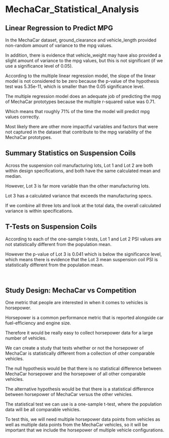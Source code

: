 MechaCar_Statistical_Analysis
=============================

Linear Regression to Predict MPG
--------------------------------

In the MechaCar dataset, ground_clearance and vehicle_length provided non-random
amount of variance to the mpg values.

In addition, there is evidence that vehicle_weight may have also provided a
slight amount of variance to the mpg values, but this is not significant (if we
use a significance level of 0.05).

According to the multiple linear regression model, the slope of the linear model
is not considered to be zero because the p-value of the hypothesis test was
5.35e-11, which is smaller than the 0.05 significance level.

The multiple regression model does an adequate job of predicting the mpg of
MechaCar prototypes because the multiple r-squared value was 0.71.

Which means that roughly 71% of the time the model will predict mpg values
correctly.

Most likely there are other more impactful variables and factors that were not
captured in the dataset that contribute to the mpg variability of the MechaCar
prototypes.

Summary Statistics on Suspension Coils
--------------------------------------

Across the suspension coil manufacturing lots, Lot 1 and Lot 2 are both within
design specifications, and both have the same calculated mean and median.

However, Lot 3 is far more variable than the other manufacturing lots.

Lot 3 has a calculated variance that exceeds the manufacturing specs.

If we combine all three lots and look at the total data, the overall calculated
variance is within specifications.

T-Tests on Suspension Coils
---------------------------

According to each of the one-sample t-tests, Lot 1 and Lot 2 PSI values are not
statistically different from the population mean.

However the p-value of Lot 3 is 0.041 which is below the significance level,
which means there is evidence that the Lot 3 mean suspension coil PSI is
statistically different from the population mean.

 

Study Design: MechaCar vs Competition
-------------------------------------

One metric that people are interested in when it comes to vehicles is
horsepower.

Horsepower is a common performance metric that is reported alongside car
fuel-efficiency and engine size.

Therefore it would be really easy to collect horsepower data for a large number
of vehicles.

We can create a study that tests whether or not the horsepower of MechaCar is
statistically different from a collection of other comparable vehicles.

The null hypothesis would be that there is no statistical difference between
MechaCar horsepower and the horsepower of all other comparable vehicles.

The alternative hypothesis would be that there is a statistical difference
between horsepower of MechaCar versus the other vehicles.

The statistical test we can use is a one-sample t-test, where the population
data will be all comparable vehicles.

To test this, we will need multiple horsepower data points from vehicles as well
as multiple data points from the MechaCar vehicles, so it will be important that
we include the horsepower of multiple vehicle configurations.
